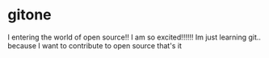 # gitone
I entering the world of open source!! I am so excited!!!!!!
Im just learning git..
because I want to contribute to open source
that's it
